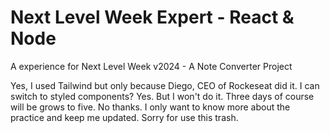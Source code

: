 # Next Level Week Expert - React & Node
A experience for Next Level Week v2024 - A Note Converter Project

Yes, I used Tailwind but only because Diego, CEO of Rockeseat did it.
I can switch to styled components? Yes. But I won't do it.
Three days of course will be grows to five. No thanks.
I only want to know more about the practice and keep me
updated. Sorry for use this trash.